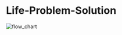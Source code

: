 # Life-Problem-Solution


![flow_chart](https://github.com/Armaan42/Life-Problem-Solution/assets/119687568/d28f9b6b-29ad-4a35-8861-bf24600edc0c)
